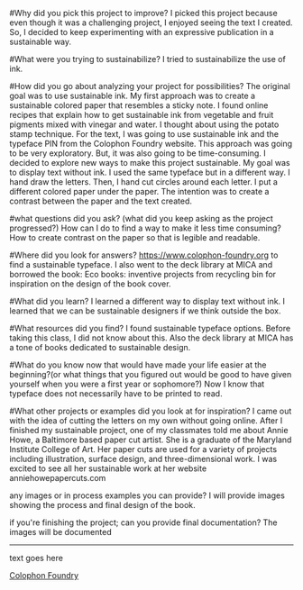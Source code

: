 #Why did you pick this project to improve?
I picked this project because even though it was a challenging project, I enjoyed seeing the text I created. So, I decided to keep experimenting with an expressive publication in a sustainable way.

#What were you trying to sustainabilize?
I tried to sustainabilize the use of ink.

#How did you go about analyzing your project for possibilities?
The original goal was to use sustainable ink. My first approach was to create a sustainable colored paper that resembles a sticky note. I found online recipes that explain how to get sustainable ink from vegetable and fruit pigments mixed with vinegar and water. I thought about using the potato stamp technique.
For the text, I was going to use sustainable ink and the typeface PIN from the Colophon Foundry website. This approach was going to be very exploratory. But, it was also going to be time-consuming. 
 I decided to explore new ways to make this project sustainable. My goal was to display text without ink. I used the same typeface but in a different way. I hand draw the letters. Then, I hand cut circles around each letter. I put a different colored paper under the paper. The intention was to create a contrast between the paper and the text created. 

#what questions did you ask? (what did you keep asking as the project progressed?)
How can I do to find a way to make it less time consuming?
How to create contrast on the paper so that is legible and readable.

#Where did you look for answers?
https://www.colophon-foundry.org to find a  sustainable typeface. I also went to the deck library at MICA and borrowed the book: Eco books: inventive projects from recycling bin for inspiration on the design of the book cover.

#What did you learn?
I learned a different way to display text without ink. I learned that we can be sustainable designers if we think outside the box.

#What resources did you find?
I found sustainable typeface options. Before taking this class, I did not know about this. Also the deck library at MICA has a tone of books dedicated to sustainable design.

#What do you know now that would have made your life easier at the beginning?(or what things that you figured out would be good to have given yourself when you were a first year or sophomore?)
Now I know that typeface does not necessarily have to be printed to read. 

#What other projects or examples did you look at for inspiration?
I came out with the idea of cutting the letters on my own without going online. After I finished my sustainable project, one of my classmates told me about Annie Howe, a Baltimore based paper cut artist. She is a graduate of the Maryland Institute College of Art. Her paper cuts are used for a variety of projects including illustration, surface design, and three-dimensional work. I was excited to see all her sustainable work at her website anniehowepapercuts.com 

any images or in process examples you can provide?
I will provide images showing the process and final design of the book.

if you're finishing the project; can you provide final documentation?
The images will be documented 



---

text goes here


[Colophon Foundry](https://www.colophon-foundry.org)
